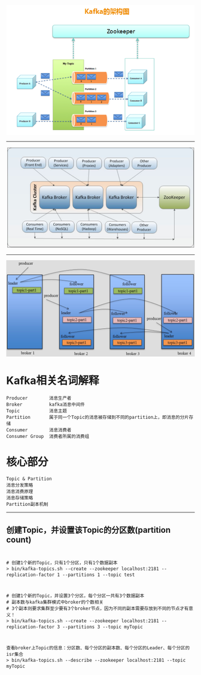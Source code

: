 ![](img/kafka-arch1.png)

---

![](img/kafka-arch2.png)

---

![](img/kafka-arch3.png)


# Kafka相关名词解释
	Producer		消息生产者
	Broker			kafka消息中间件
	Topic			消息主题
	Partition		属于同一个Topic的消息被存储到不同的partition上，即消息的分片存储
	Consumer		消息消费者
	Consumer Group	消费者所属的消费组

# 核心部分
	Topic & Partition
	消息分发策略
	消息消费原理
	消息存储策略
	Partition副本机制

---

## 创建Topic，并设置该Topic的分区数(partition count)
	
#
	# 创建1个新的Topic，只有1个分区，只有1个数据副本
	> bin/kafka-topics.sh --create --zookeeper localhost:2181 --replication-factor 1 --partitions 1 --topic test

#
	# 创建1个新的Topic，并设置3个分区，每个分区一共有3个数据副本
	# 副本数与kafka集群模式中broker的个数相关
	# 3个副本则要求集群至少要有3个broker节点，因为不同的副本需要存放到不同的节点才有意义！
	> bin/kafka-topics.sh --create --zookeeper localhost:2181 --replication-factor 3 --partitions 3 --topic myTopic
	
#
	查看broker上Topic的信息：分区数、每个分区的副本数、每个分区的Leader、每个分区的isr集合
	> bin/kafka-topics.sh --describe --zookeeper localhost:2181 --topic myTopic